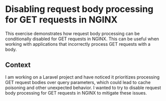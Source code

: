 # Disabling request body processing for GET requests in NGINX

This exercise demonstrates how request body processing can be
conditionally disabled for GET requests in NGINX. This can be useful when working with applications that incorrectly process GET requests with a body.

## Context

I am working on a Laravel project and have noticed it prioritizes
processing GET request bodies over query parameters, which could lead
to cache poisoning and other unexpected behavior. I wanted to try to
disable request body processing for GET requests in NGINX to mitigate
these issues.
